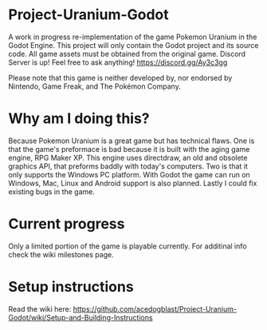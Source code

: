 # Project-Uranium-Godot
A work in progress re-implementation of the game Pokemon Uranium in the Godot Engine.
This project will only contain the Godot project and its source code. All game assets must be obtained from the original game. 
Discord Server is up! Feel free to ask anything! https://discord.gg/Ay3c3gg

Please note that this game is neither developed by, nor endorsed by Nintendo, Game Freak, and The Pokémon Company.

# Why am I doing this?
Because Pokemon Uranium is a great game but has technical flaws. 
One is that the game's preformace is bad because it is built with the aging game engine, RPG Maker XP. This engine uses directdraw, an old and obsolete graphics API, that preforms baddly with today's computers. 
Two is that it only supports the Windows PC platform. With Godot the game can run on Windows, Mac, Linux and Android support is also planned.
Lastly I could fix existing bugs in the game.

# Current progress
Only a limited portion of the game is playable currently.
For additinal info check the wiki milestones page.

# Setup instructions
Read the wiki here: https://github.com/acedogblast/Project-Uranium-Godot/wiki/Setup-and-Building-Instructions
